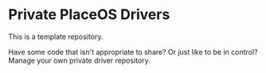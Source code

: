 # Private PlaceOS Drivers

This is a template repository.


Have some code that isn't appropriate to share? Or just like to be in control?
Manage your own private driver repository.
